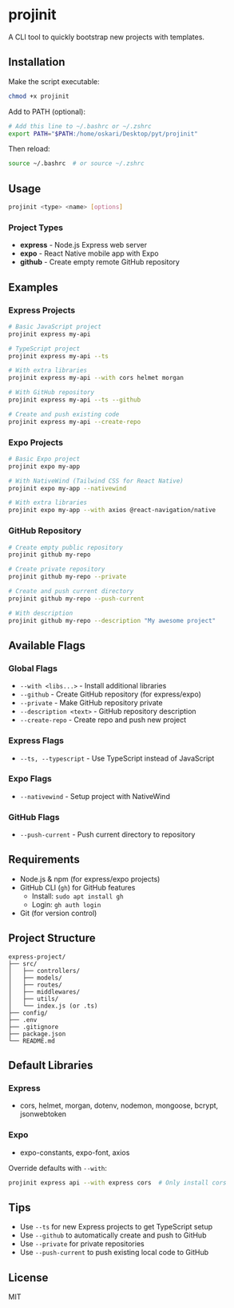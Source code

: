 # projinit

A CLI tool to quickly bootstrap new projects with templates.

## Installation

Make the script executable:

```bash
chmod +x projinit
```

Add to PATH (optional):

```bash
# Add this line to ~/.bashrc or ~/.zshrc
export PATH="$PATH:/home/oskari/Desktop/pyt/projinit"
```

Then reload:
```bash
source ~/.bashrc  # or source ~/.zshrc
```

## Usage

```bash
projinit <type> <name> [options]
```

### Project Types

- **express** - Node.js Express web server
- **expo** - React Native mobile app with Expo
- **github** - Create empty remote GitHub repository

## Examples

### Express Projects

```bash
# Basic JavaScript project
projinit express my-api

# TypeScript project
projinit express my-api --ts

# With extra libraries
projinit express my-api --with cors helmet morgan

# With GitHub repository
projinit express my-api --ts --github

# Create and push existing code
projinit express my-api --create-repo
```

### Expo Projects

```bash
# Basic Expo project
projinit expo my-app

# With NativeWind (Tailwind CSS for React Native)
projinit expo my-app --nativewind

# With extra libraries
projinit expo my-app --with axios @react-navigation/native
```

### GitHub Repository

```bash
# Create empty public repository
projinit github my-repo

# Create private repository
projinit github my-repo --private

# Create and push current directory
projinit github my-repo --push-current

# With description
projinit github my-repo --description "My awesome project"
```

## Available Flags

### Global Flags
- `--with <libs...>` - Install additional libraries
- `--github` - Create GitHub repository (for express/expo)
- `--private` - Make GitHub repository private
- `--description <text>` - GitHub repository description
- `--create-repo` - Create repo and push new project

### Express Flags
- `--ts, --typescript` - Use TypeScript instead of JavaScript

### Expo Flags
- `--nativewind` - Setup project with NativeWind

### GitHub Flags
- `--push-current` - Push current directory to repository

## Requirements

- Node.js & npm (for express/expo projects)
- GitHub CLI (`gh`) for GitHub features
  - Install: `sudo apt install gh`
  - Login: `gh auth login`
- Git (for version control)

## Project Structure

```
express-project/
├── src/
│   ├── controllers/
│   ├── models/
│   ├── routes/
│   ├── middlewares/
│   ├── utils/
│   └── index.js (or .ts)
├── config/
├── .env
├── .gitignore
├── package.json
└── README.md
```

## Default Libraries

### Express
- cors, helmet, morgan, dotenv, nodemon, mongoose, bcrypt, jsonwebtoken

### Expo
- expo-constants, expo-font, axios

Override defaults with `--with`:
```bash
projinit express api --with express cors  # Only install cors
```

## Tips

- Use `--ts` for new Express projects to get TypeScript setup
- Use `--github` to automatically create and push to GitHub
- Use `--private` for private repositories
- Use `--push-current` to push existing local code to GitHub

## License

MIT